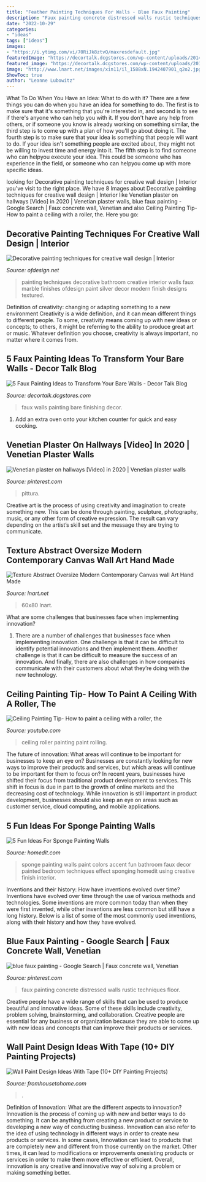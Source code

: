 ```yaml
---
title: "Feather Painting Techniques For Walls - Blue Faux Painting"
description: "Faux painting concrete distressed walls rustic techniques floor"
date: "2022-10-29"
categories:
- "ideas"
tags: ["ideas"]
images:
- "https://i.ytimg.com/vi/70RiJk8ztvQ/maxresdefault.jpg"
featuredImage: "https://decortalk.dcgstores.com/wp-content/uploads/2014/05/wall-faux-finishing.jpg"
featured_image: "https://decortalk.dcgstores.com/wp-content/uploads/2014/05/wall-faux-finishing.jpg"
image: "http://www.lnart.net/images/xin11/il_1588xN.1942407901_q2o2.jpg"
ShowToc: true
author: "Leanne Lubowitz"
---
```



What To Do When You Have an Idea: What to do with it?
There are a few things you can do when you have an idea for something to do. The first is to make sure that it's something that you're interested in, and second is to see if there's anyone who can help you with it. If you don't have any help from others, or if someone you know is already working on something similar, the third step is to come up with a plan of how you'll go about doing it. The fourth step is to make sure that your idea is something that people will want to do. If your idea isn't something people are excited about, they might not be willing to invest time and energy into it. The fifth step is to find someone who can helpyou execute your idea. This could be someone who has experience in the field, or someone who can helpyou come up with more specific ideas.

	

		
looking for Decorative painting techniques for creative wall design | Interior you've visit to the right place. We have 8 Images about Decorative painting techniques for creative wall design | Interior like Venetian plaster on hallways [Video] in 2020 | Venetian plaster walls, blue faux painting - Google Search | Faux concrete wall, Venetian and also Ceiling Painting Tip- How to paint a ceiling with a roller, the. Here you go:
		
    
## Decorative Painting Techniques For Creative Wall Design | Interior

<img loading=lazy src="http://www.ofdesign.net/wp-content/uploads/files/2/5/0/decorative-painting-techniques-for-creative-wall-design-14-250.jpg" onerror="this.onerror=null;this.src='https://tse4.mm.bing.net/th?id=OIP.1SUObVXzu1UMuDP9LhixVAHaLH&amp;pid=15.1';" alt="Decorative painting techniques for creative wall design | Interior">

_Source: ofdesign.net_

>painting techniques decorative bathroom creative interior walls faux marble finishes ofdesign paint silver decor modern finish designs textured. 

	

Definition of creativity: changing or adapting something to a new environment
Creativity is a wide definition, and it can mean different things to different people. To some, creativity means coming up with new ideas or concepts; to others, it might be referring to the ability to produce great art or music. Whatever definition you choose, creativity is always important, no matter where it comes from.

    
## 5 Faux Painting Ideas To Transform Your Bare Walls - Decor Talk Blog

<img loading=lazy src="https://decortalk.dcgstores.com/wp-content/uploads/2014/05/wall-faux-finishing.jpg" onerror="this.onerror=null;this.src='https://tse2.mm.bing.net/th?id=OIP.20U67XzoXk_S0sKDKXK3nQHaFj&amp;pid=15.1';" alt="5 Faux Painting Ideas to Transform Your Bare Walls - Decor Talk Blog">

_Source: decortalk.dcgstores.com_

>faux walls painting bare finishing decor. 

	

1. Add an extra oven onto your kitchen counter for quick and easy cooking.

    
## Venetian Plaster On Hallways [Video] In 2020 | Venetian Plaster Walls

<img loading=lazy src="https://i.pinimg.com/736x/6b/ce/ff/6bceff93b05a08a68b8587e0b74eddc6.jpg" onerror="this.onerror=null;this.src='https://tse1.mm.bing.net/th?id=OIP.DTOqakUm8ZPYiIPfFt0eWQHaNK&amp;pid=15.1';" alt="Venetian plaster on hallways [Video] in 2020 | Venetian plaster walls">

_Source: pinterest.com_

>pittura. 

	

Creative art is the process of using creativity and imagination to create something new. This can be done through painting, sculpture, photography, music, or any other form of creative expression. The result can vary depending on the artist’s skill set and the message they are trying to communicate.

    
## Texture Abstract Oversize Modern Contemporary Canvas Wall Art Hand Made

<img loading=lazy src="http://www.lnart.net/images/xin11/il_1588xN.1942407901_q2o2.jpg" onerror="this.onerror=null;this.src='https://tse3.mm.bing.net/th?id=OIP.6-R70jGkMcFyUQVzEZ_DywHaIg&amp;pid=15.1';" alt="Texture Abstract Oversize Modern Contemporary Canvas wall Art Hand Made">

_Source: lnart.net_

>60x80 lnart. 

	

What are some challenges that businesses face when implementing innovation?
1. There are a number of challenges that businesses face when implementing innovation. One challenge is that it can be difficult to identify potential innovations and then implement them. Another challenge is that it can be difficult to measure the success of an innovation. And finally, there are also challenges in how companies communicate with their customers about what they’re doing with the new technology.

    
## Ceiling Painting Tip- How To Paint A Ceiling With A Roller, The

<img loading=lazy src="https://i.ytimg.com/vi/70RiJk8ztvQ/maxresdefault.jpg" onerror="this.onerror=null;this.src='https://tse1.mm.bing.net/th?id=OIP.6dX8VOF4wDgFTe73mU0NDQEsCo&amp;pid=15.1';" alt="Ceiling Painting Tip- How to paint a ceiling with a roller, the">

_Source: youtube.com_

>ceiling roller painting paint rolling. 

	

The future of innovation: What areas will continue to be important for businesses to keep an eye on?
Businesses are constantly looking for new ways to improve their products and services, but which areas will continue to be important for them to focus on? In recent years, businesses have shifted their focus from traditional product development to services. This shift in focus is due in part to the growth of online markets and the decreasing cost of technology. While innovation is still important in product development, businesses should also keep an eye on areas such as customer service, cloud computing, and mobile applications.

    
## 5 Fun Ideas For Sponge Painting Walls

<img loading=lazy src="http://cdn.homedit.com/wp-content/uploads/2012/06/sponge-two-colors.jpg" onerror="this.onerror=null;this.src='https://tse1.mm.bing.net/th?id=OIP.F4RtYSW0EDIiU7wvczbVrQHaLK&amp;pid=15.1';" alt="5 Fun Ideas For Sponge Painting Walls">

_Source: homedit.com_

>sponge painting walls paint colors accent fun bathroom faux decor painted bedroom techniques effect sponging homedit using creative finish interior. 

	

Inventions and their history: How have inventions evolved over time?
Inventions have evolved over time through the use of various methods and technologies. Some inventions are more common today than when they were first invented, while other inventions are less common but still have a long history. Below is a list of some of the most commonly used inventions, along with their history and how they have evolved.

    
## Blue Faux Painting - Google Search | Faux Concrete Wall, Venetian

<img loading=lazy src="https://i.pinimg.com/736x/07/30/79/07307982847f1cbba70ffae4086d8ee1--faux-painting-painting-techniques.jpg" onerror="this.onerror=null;this.src='https://tse3.mm.bing.net/th?id=OIP.5VVN2SI_NV9EZSR8S30h9gHaJ8&amp;pid=15.1';" alt="blue faux painting - Google Search | Faux concrete wall, Venetian">

_Source: pinterest.com_

>faux painting concrete distressed walls rustic techniques floor. 

	

Creative people have a wide range of skills that can be used to produce beautiful and innovative ideas. Some of these skills include creativity, problem solving, brainstorming, and collaboration. Creative people are essential for any business or organization because they are able to come up with new ideas and concepts that can improve their products or services.

    
## Wall Paint Design Ideas With Tape (10+ DIY Painting Projects)

<img loading=lazy src="https://www.fromhousetohome.com/wp-content/uploads/2020/07/wall-paint-designs-with-tape-4.jpg" onerror="this.onerror=null;this.src='https://tse2.mm.bing.net/th?id=OIP.K9rLRU5TFHnSE3RGdP4joAHaHa&amp;pid=15.1';" alt="Wall Paint Design Ideas With Tape (10+ DIY Painting Projects)">

_Source: fromhousetohome.com_

>. 

	

Definition of Innovation: What are the different aspects to innovation?
Innovation is the process of coming up with new and better ways to do something. It can be anything from creating a new product or service to developing a new way of conducting business. Innovation can also refer to the idea of using technology in different ways in order to create new products or services. In some cases, Innovation can lead to products that are completely new and different from those currently on the market. Other times, it can lead to modifications or improvements onexisting products or services in order to make them more effective or efficient. Overall, innovation is any creative and innovative way of solving a problem or making something better.


